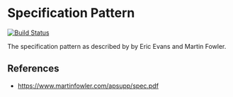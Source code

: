 # Specification Pattern

[![Build Status](https://travis-ci.org/uetoyo/specific.java.svg?branch=master)](https://travis-ci.org/uetoyo/specific.java)

The specification pattern as described by by Eric Evans and Martin Fowler.

## References

+ https://www.martinfowler.com/apsupp/spec.pdf
